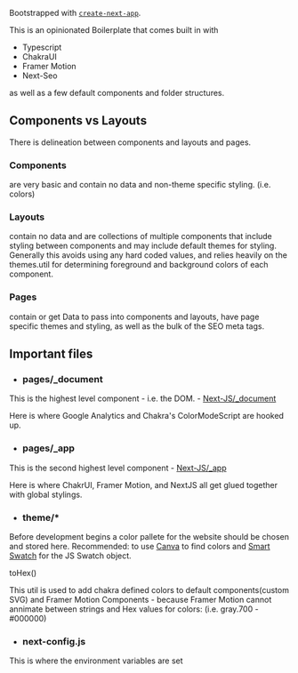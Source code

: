 Bootstrapped with [`create-next-app`](https://github.com/vercel/next.js/tree/canary/packages/create-next-app).

This is an opinionated Boilerplate that comes built in with

- Typescript
- ChakraUI
- Framer Motion
- Next-Seo

as well as a few default components and folder structures.

## Components vs Layouts

There is delineation between components and layouts and pages.

### Components

are very basic and contain no data and non-theme specific styling. (i.e. colors)

### Layouts

contain no data and are collections of multiple components that include styling between components and may include default themes for styling.
Generally this avoids using any hard coded values, and relies heavily on the themes.util for determining foreground and background colors of each component.

### Pages

contain or get Data to pass into components and layouts, have page specific themes and styling, as well as the bulk of the SEO meta tags.

## Important files

- ### pages/\_document

This is the highest level component - i.e. the DOM. - [Next-JS/\_document](https://nextjs.org/docs/advanced-features/custom-document)

Here is where Google Analytics and Chakra's ColorModeScript are hooked up.

- ### pages/\_app

This is the second highest level component - [Next-JS/\_app](https://nextjs.org/docs/advanced-features/custom-app)

Here is where ChakrUI, Framer Motion, and NextJS all get glued together with global stylings.

- ### theme/\*

Before development begins a color pallete for the website should be chosen and stored here.
Recommended: to use [Canva](https://www.canva.com/colors/color-palette-generator/) to find colors
and [Smart Swatch](https://smart-swatch.netlify.app/) for the JS Swatch object.

toHex()

This util is used to add chakra defined colors to default components(custom SVG) and Framer Motion Components -
because Framer Motion cannot annimate between strings and Hex values for colors: (i.e. gray.700 - #000000)

- ### next-config.js

This is where the environment variables are set
